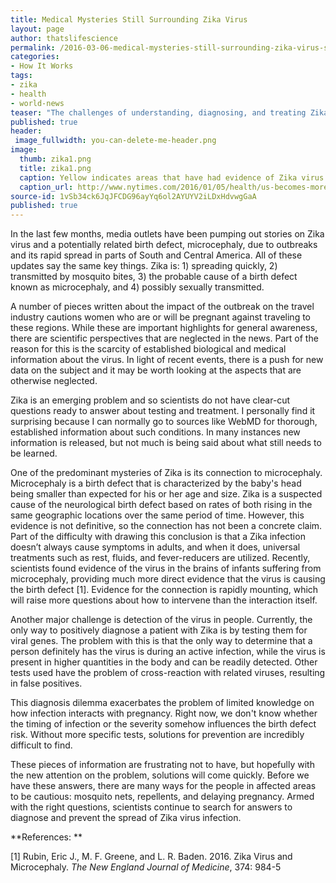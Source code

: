 ```yaml
---
title: Medical Mysteries Still Surrounding Zika Virus
layout: page
author: thatslifescience
permalink: /2016-03-06-medical-mysteries-still-surrounding-zika-virus-sdelzell.docx/
categories:
- How It Works
tags:
- zika
- health
- world-news
teaser: "The challenges of understanding, diagnosing, and treating Zika virus: there are more questions than answers."
published: true
header: 
 image_fullwidth: you-can-delete-me-header.png
image:
  thumb: zika1.png 
  title: zika1.png
  caption: Yellow indicates areas that have had evidence of Zika virus infection.
  caption_url: http://www.nytimes.com/2016/01/05/health/us-becomes-more-vulnerable-to-tropical-diseases-like-zika.html
source-id: 1vSb34ck6JqJFCDG96ayYq6ol2AYUYV2iLDxHdvwgGaA
published: true
---
```

In the last few months, media outlets have been pumping out stories on Zika virus and a potentially related birth defect, microcephaly, due to outbreaks and its rapid spread in parts of South and Central America. All of these updates say the same key things. Zika is: 1) spreading quickly, 2) transmitted by mosquito bites, 3) the probable cause of a birth defect known as microcephaly, and 4) possibly sexually transmitted. 

A number of pieces written about the impact of the outbreak on the travel industry cautions women who are or will be pregnant against traveling to these regions. While these are important highlights for general awareness, there are scientific perspectives that are neglected in the news. Part of the reason for this is the scarcity of established biological and medical information about the virus. In light of recent events, there is a push for new data on the subject and it may be worth looking at the aspects that are otherwise neglected. 

Zika is an emerging problem and so scientists do not have clear-cut questions ready to answer about testing and treatment. I personally find it surprising because I can normally go to sources like WebMD for thorough, established information about such conditions. In many instances new information is released, but not much is being said about what still needs to be learned. 

One of the predominant mysteries of Zika is its connection to microcephaly. Microcephaly is a birth defect that is characterized by the baby's head being smaller than expected for his or her age and size. Zika is a suspected cause of the neurological birth defect based on rates of both rising in the same geographic locations over the same period of time. However, this evidence is not definitive, so the connection has not been a concrete claim. Part of the difficulty with drawing this conclusion is that a Zika infection doesn’t always cause symptoms in adults, and when it does, universal treatments such as rest, fluids, and fever-reducers are utilized. Recently, scientists found evidence of the virus in the brains of infants suffering from microcephaly, providing much more direct evidence that the virus is causing the birth defect [1]. Evidence for the connection is rapidly mounting, which will raise more questions about how to intervene than the interaction itself.  

Another major challenge is detection of the virus in people. Currently, the only way to positively diagnose a patient with Zika is by testing them for viral genes. The problem with this is that the only way to determine that a person definitely has the virus is during an active infection, while the virus is present in higher quantities in the body and can be readily detected. Other tests used have the problem of cross-reaction with related viruses, resulting in false positives.

This diagnosis dilemma exacerbates the problem of limited knowledge on how infection interacts with pregnancy. Right now, we don't know whether the timing of infection or the severity somehow influences the birth defect risk. Without more specific tests, solutions for prevention are incredibly difficult to find. 

These pieces of information are frustrating not to have, but hopefully with the new attention on the problem, solutions will come quickly. Before we have these answers, there are many ways for the people in affected areas to be cautious: mosquito nets, repellents, and delaying pregnancy. Armed with the right questions, scientists continue to search for answers to diagnose and prevent the spread of Zika virus infection. 

**References: **

[1] Rubin, Eric J., M. F. Greene, and L. R. Baden. 2016. Zika Virus and Microcephaly. *The New England Journal of Medicine*, 374: 984-5


